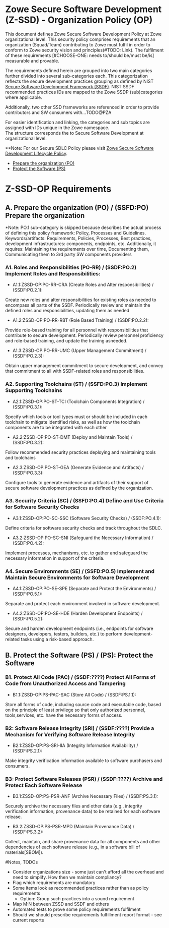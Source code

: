 # Zowe Secure Software Development (Z-SSD) - Organization Policy (OP) 

This document defines Zowe Secure Software Development Policy at Zowe organizational level.
This security policy comprises requirements that an organization (Squad/Team) contributing to Zowe must fulfil in order to conform
to Zowe security vision and principles(#TODO: Link). The fulfilment of these requirements [#CHOOSE-ONE: needs to/should be/must be/is] measurable and provable.

The requirements defined herein are grouped into two main categories further divided into several sub-categories each. 
This categorization reflects the secure development practices grouping as defined by NIST [Secure Software Development Framework (SSDF)](https://csrc.nist.gov/Projects/ssdf).
NIST SSDF recommended practices IDs are mapped to the Zowe SSDP (sub)categories where applicable.

Additionally, two other SSD frameworks are referenced in order to provide contributors and SW consumers with...TODO@PZA   

<span style="display: none">
    #TODO@PZA: Provide reference IDs coding legend:
| Category      | Zowe          | SSDF  |
| ------------- |:-------------:| -----:|
| col 3 is      | right-aligned | $1600 |
| col 2 is      | centered      |   $12 |
| zebra stripes | are neat      |    $1 |
</span>

<span style="display: none">
The Secure Software Development Framework (SSDF) defines and recommends a core set of high-level secure software development practices, that can be integrated into each SDLC implementation.
It is structured in such a way to provide an interface between software producers (e.g.,commercial-off-the-shelf [COTS] product vendors, 
government-off-the-shelf [GOTS] software developers, custom software developers) on one side and software purchasers and consumers, 
both federal agencies and other organization on the other side. Therefore, it is desirable and beneficial for Zowe to map security the SLDC requirements to that Framework. 
Herein we use the SSDF as a meta framework by mapping the high-level practices to security policy requirements applicable to the individual development SDLC phases.
</span>

For easier identification and linking, the categories and sub topics are assigned with IDs unique in the Zowe namespace.  
The structure corresponds the to Secure Software Development at organizational level.

**Note: For our Secure SDLC Policy please visit [Zowe Secure Software Development Lifecycle Policy](../Zowe-SSDP-SDLC/Policy.md).

- [Prepare the organization (PO)](#po-prepare-the-organization)
- [Protect the Software (PS)](#ps-protect-the-software)

<span style="display: none">
    #TODO@PZA: Discuss if all categories, subcategories and their structure reflect our needs. Maybe some should be skipped, moved etc.
</span>

# Z-SSD-OP Requirements

## A. Prepare the organization (PO) / (SSFD:PO) Prepare the organization

*Note: PO.1 sub-category is skipped because describes the actual process of defining this policy framework: Policy, Processes and Guidelines. 
Keywords/artifacts: Requirements, Policies, Processes, Best practices, development infrastructures: components, endpoints, etc.
Additionally, it requires: Maintaining the requirements over time, Documenting them, Communicating them to 3rd party SW components providers  

### A1. Roles and Responsibilities (PO-RR) / (SSDF:PO.2) Implement Roles and Responsibilities: 
- A1.1:ZSSD-OP:PO-RR-CRA (Create Roles and Alter responsibilities) / (SSDF:PO.2.1):  

Create new roles and alter responsibilities for existing roles as needed to encompass all parts of the SSDF. Periodically review and maintain the defined roles and responsibilities, updating them as needed

- A1.2:ZSSD-OP:PO-RR-RBT (Role Based Training) / (SSDF:PO.2.2):

Provide role-based training for all personnel with responsibilities that contribute to secure development. Periodically review personnel proficiency and role-based training, and update the training asneeded.

- A1.3:ZSSD-OP:PO-RR-UMC (Upper Management Commitment) / (SSDF:PO.2.3): 

Obtain upper management commitment to secure development, and convey that commitment to all with SSDF-related roles and responsibilities.

### A2. Supporting Toolchains (ST) / (SSFD:PO.3) Implement Supporting Toolchains
- A2.1:ZSSD-OP:PO-ST-TCI (Toolchain Components Integration) / (SSDF:PO.3.1): 
 
Specify which tools or tool types must or should be included in each toolchain to mitigate identified risks, as well as how the toolchain components are to be integrated with each other

- A2.2:ZSSD-OP:PO-ST-DMT (Deploy and Maintain Tools) / (SSDF:PO.3.2):

Follow recommended security practices deploying and maintaining tools and toolchains

- A2.3:ZSSD-OP:PO-ST-GEA (Generate Evidence and Artifacts) / (SSDF:PO.3.3): 
 
Configure tools to generate evidence and artifacts of their support of secure software development practices as defined by the organization.

### A3. Security Criteria (SC) / (SSFD:PO.4) Define and Use Criteria for Software Security Checks
- A3.1:ZSSD-OP:PO-SC-SSC (Software Security Checks) / (SSDF:PO.4.1): 
 
Define criteria for software security checks and track throughout the SDLC.

- A3.2:ZSSD-OP:PO-SC-SNI (Safeguard the Necessary Information) / (SSDF:PO.4.2): 

Implement processes, mechanisms, etc. to gather and safeguard the necessary information in support of the criteria.

### A4. Secure Environments (SE) / (SSFD:PO.5) Implement and Maintain Secure Environments for Software Development
- A4.1:ZSSD-OP:PO-SE-SPE (Separate and Protect the Environments) / (SSDF:PO.5.1): 
 
Separate and protect each environment involved in software development.

- A4.2:ZSSD-OP:PO-SE-HDE (Harden Development Endpoints) / (SSDF:PO.5.2): 

Secure and harden development endpoints (i.e., endpoints for software designers, developers, testers, builders, etc.\) to perform development-related tasks using a risk-based approach.
    
## B. Protect the Software (PS) / (PS): Protect the Software 

### B1. Protect All Code (PAC) / (SSDF:????) Protect All Forms of Code from Unauthorized Access and Tampering
- B1.1:ZSSD-OP:PS-PAC-SAC (Store All Code) / (SSDF:PS.1.1): 
 
Store all forms of code, including source code and executable code, based on the principle of least privilege so that only authorized personnel, tools,services, etc. have the necessary forms of access.

### B2: Software Release Integrity (SRI) / (SSDF:????) Provide a Mechanism for Verifying Software Release Integrity
- B2.1:ZSSD-OP:PS-SRI-IIA (Integrity Information Availability) / (SSDF:PS.2.1): 
 
Make integrity verification information available to software purchasers and consumers.
  
### B3: Protect Software Releases (PSR) / (SSDF:????) Archive and Protect Each Software Release
- B3.1:ZSSD-OP:PS-PSR-ANF (Archive Necessary Files) / (SSDF:PS.3.1): 
 
Securely archive the necessary files and other data (e.g., integrity verification information, provenance data) to be retained for each software release.

- B3.2:ZSSD-OP:PS-PSR-MPD (Maintain Provenance Data) / (SSDF:PS.3.2): 
 
Collect, maintain, and share provenance data for all components and other dependencies of each software release (e.g., in a software bill of materials[SBOM]).

[// intentionally commented out]: <> ( PUT-COMMENTED-OUT-TEXT-HERE )


#Notes, TODOs

* Consider organizations size - some just can't afford all the overhead and need to simplify. How then we maintain compliancy?
* Flag which requirements are mandatory
* Some items look as recommended practices rather than as policy requirements
    * Option: Group such practices into a sound requirement
* Map M:N between ZSSD and SSDF and others
* Automated tests to prove some policy requirements fulfilment
* Should we should prescribe requirements fulfillment report format - see current reports 
